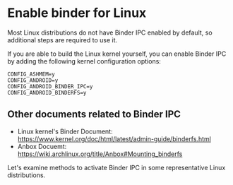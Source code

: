 # Enable binder for Linux
Most Linux distributions do not have Binder IPC enabled by default, so additional steps are required to use it.

If you are able to build the Linux kernel yourself, you can enable Binder IPC by adding the following kernel configuration options:
```
CONFIG_ASHMEM=y
CONFIG_ANDROID=y
CONFIG_ANDROID_BINDER_IPC=y
CONFIG_ANDROID_BINDERFS=y
```

## Other documents related to Binder IPC
- Linux kernel's Binder Document: https://www.kernel.org/doc/html/latest/admin-guide/binderfs.html
- Anbox Docuemt: https://wiki.archlinux.org/title/Anbox#Mounting_binderfs


Let's examine methods to activate Binder IPC in some representative Linux distributions.
